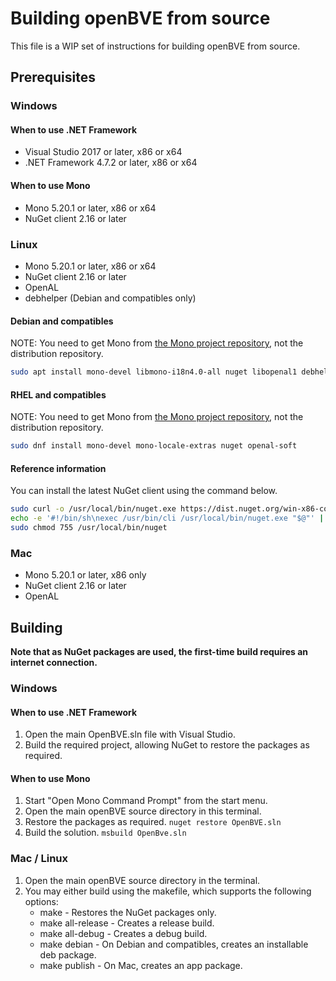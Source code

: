 # Building openBVE from source

This file is a WIP set of instructions for building openBVE from source.

## Prerequisites

### Windows

#### When to use .NET Framework

- Visual Studio 2017 or later, x86 or x64
- .NET Framework 4.7.2 or later, x86 or x64

#### When to use Mono

- Mono 5.20.1 or later, x86 or x64
- NuGet client 2.16 or later

### Linux

- Mono 5.20.1 or later, x86 or x64
- NuGet client 2.16 or later
- OpenAL
- debhelper (Debian and compatibles only)

#### Debian and compatibles

NOTE: You need to get Mono from [the Mono project repository](https://www.mono-project.com/download/stable/#download-lin), not the distribution repository.

```bash
sudo apt install mono-devel libmono-i18n4.0-all nuget libopenal1 debhelper
```

#### RHEL and compatibles

NOTE: You need to get Mono from [the Mono project repository](https://www.mono-project.com/download/stable/#download-lin), not the distribution repository.

```bash
sudo dnf install mono-devel mono-locale-extras nuget openal-soft
```

#### Reference information

You can install the latest NuGet client using the command below.

```bash
sudo curl -o /usr/local/bin/nuget.exe https://dist.nuget.org/win-x86-commandline/latest/nuget.exe
echo -e '#!/bin/sh\nexec /usr/bin/cli /usr/local/bin/nuget.exe "$@"' | sudo tee /usr/local/bin/nuget
sudo chmod 755 /usr/local/bin/nuget
```

### Mac

- Mono 5.20.1 or later, x86 only
- NuGet client 2.16 or later
- OpenAL

## Building

**Note that as NuGet packages are used, the first-time build requires an internet connection.**

### Windows

#### When to use .NET Framework

1. Open the main OpenBVE.sln file with Visual Studio.
2. Build the required project, allowing NuGet to restore the packages as required.

#### When to use Mono

1. Start "Open Mono Command Prompt" from the start menu.
2. Open the main openBVE source directory in this terminal.
3. Restore the packages as required. `nuget restore OpenBVE.sln`
4. Build the solution. `msbuild OpenBve.sln`

### Mac / Linux

1. Open the main openBVE source directory in the terminal.
2. You may either build using the makefile, which supports the following options:
   - make - Restores the NuGet packages only.
   - make all-release - Creates a release build.
   - make all-debug - Creates a debug build.
   - make debian - On Debian and compatibles, creates an installable deb package.
   - make publish - On Mac, creates an app package.
